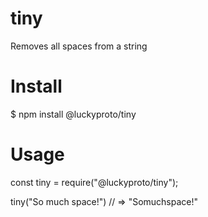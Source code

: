 # tiny
Removes all spaces from a string 

# Install
$ npm install @luckyproto/tiny

# Usage
const tiny = require("@luckyproto/tiny");

tiny("So much space!")
// => "Somuchspace!"
